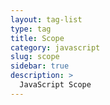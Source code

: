 ```yaml
---
layout: tag-list
type: tag
title: Scope
category: javascript
slug: scope
sidebar: true
description: >
  JavaScript Scope
---
```

